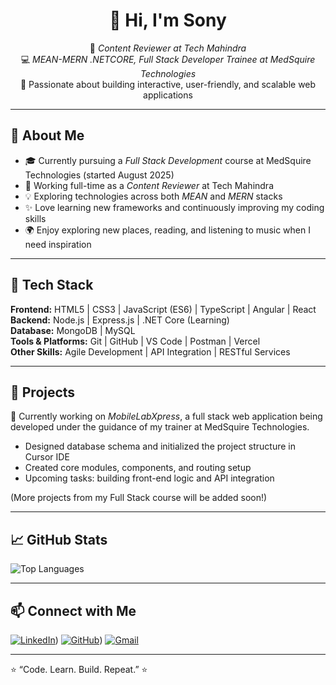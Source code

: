 
<!--
**sonyphoebeb/sonyphoebeb** is a ✨ _special_ ✨ repository because its `README.md` (this file) appears on your GitHub profile.

Here are some ideas to get you started:

- 🔭 I’m currently working on ...
- 🌱 I’m currently learning ...
- 👯 I’m looking to collaborate on ...
- 🤔 I’m looking for help with ...
- 💬 Ask me about ...
- 📫 How to reach me: ...
- 😄 Pronouns: ...
- ⚡ Fun fact: ...
-->

<div align="center">
  
# 👋 Hi, I'm Sony   

🌸 *Content Reviewer at Tech Mahindra*  
💻 *MEAN-MERN .NETCORE, Full Stack Developer Trainee at MedSquire Technologies*  
🚀 Passionate about building interactive, user-friendly, and scalable web applications  

</div>

---

<h2> 💫 About Me </h2>  

- 🎓 Currently pursuing a *Full Stack Development* course at MedSquire Technologies (started August 2025)  
- 💼 Working full-time as a *Content Reviewer* at Tech Mahindra  
- 💡 Exploring technologies across both *MEAN* and *MERN* stacks  
- ✨ Love learning new frameworks and continuously improving my coding skills  
- 🌍 Enjoy exploring new places, reading, and listening to music when I need inspiration  

---

<h2> 🧠 Tech Stack </h2>  

<b>Frontend:</b> HTML5 | CSS3 | JavaScript (ES6) | TypeScript | Angular | React  
<b>Backend:</b> Node.js | Express.js | .NET Core (Learning)  
<b>Database:</b> MongoDB | MySQL  
<b>Tools & Platforms:</b> Git | GitHub | VS Code | Postman | Vercel   
<b>Other Skills:</b> Agile Development | API Integration | RESTful Services  

---

<h2> 🧩 Projects </h2>   

🚧 Currently working on *MobileLabXpress*, a full stack web application being developed under the guidance of my trainer at MedSquire Technologies.  
- Designed database schema and initialized the project structure in Cursor IDE  
- Created core modules, components, and routing setup  
- Upcoming tasks: building front-end logic and API integration  

(More projects from my Full Stack course will be added soon!)

---

<h2> 📈 GitHub Stats </h2>   

![Top Languages](https://github-readme-stats.vercel.app/api/top-langs/?username=sonyphoebeb&layout=compact&theme=radical)

---

<h2> 📫 Connect with Me </h2> 

[![LinkedIn](https://img.shields.io/badge/LinkedIn-blue?logo=linkedin&logoColor=white)](https://www.linkedin.com/in/sony-phoebe-93a251289)) [![GitHub](https://img.shields.io/badge/GitHub-black?logo=github&logoColor=white)](https://github.com/sonyphoebeb))  [![Gmail](https://img.shields.io/badge/Gmail-red?logo=gmail&logoColor=white)](mailto:sonyphoebebaree@gmail.com)

---

⭐ “Code. Learn. Build. Repeat.” ⭐
